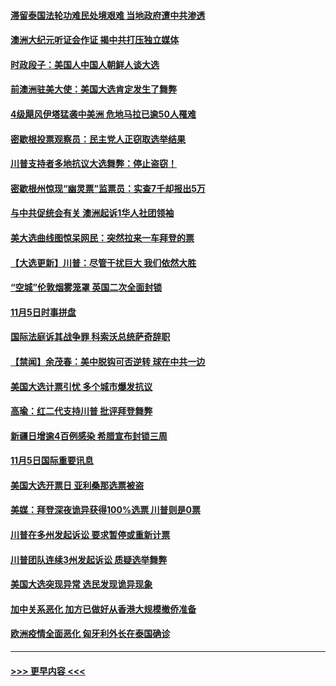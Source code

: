 #### [滞留泰国法轮功难民处境艰难 当地政府遭中共渗透](../pages/prog202/a102980533.md?t=11061802) 
#### [澳洲大纪元听证会作证 揭中共打压独立媒体](../pages/prog202/a102980509.md?t=11061802) 
#### [时政段子：美国人中国人朝鲜人谈大选](../pages/prog202/a102980510.md?t=11061802) 
#### [前澳洲驻美大使：美国大选肯定发生了舞弊](../pages/prog202/a102980492.md?t=11061802) 
#### [4级飓风伊塔猛袭中美洲 危地马拉已逾50人罹难](../pages/prog202/a102980382.md?t=11061802) 
#### [密歇根投票观察员：民主党人正窃取选举结果](../pages/prog202/a102980312.md?t=11061802) 
#### [川普支持者多地抗议大选舞弊：停止盗窃！](../pages/prog202/a102980292.md?t=11061802) 
#### [密歇根州惊现“幽灵票”监票员：实查7千却报出5万](../pages/prog202/a102980278.md?t=11061802) 
#### [与中共促统会有关 澳洲起诉1华人社团领袖](../pages/prog202/a102979677.md?t=11061802) 
#### [美大选曲线图惊呆网民：突然拉来一车拜登的票](../pages/prog202/a102980229.md?t=11061802) 
#### [【大选更新】川普：尽管干扰巨大 我们依然大胜](../pages/prog202/a102977799.md?t=11061802) 
#### [“空城”伦敦烟雾笼罩 英国二次全面封锁](../pages/prog202/a102980064.md?t=11061802) 
#### [11月5日时事拼盘](../pages/prog202/a102980038.md?t=11061802) 
#### [国际法庭诉其战争罪 科索沃总统萨奇辞职](../pages/prog202/a102980029.md?t=11061802) 
#### [【禁闻】余茂春：美中脱钩可否逆转 球在中共一边](../pages/prog202/a102980003.md?t=11061802) 
#### [美国大选计票引忧 多个城市爆发抗议](../pages/prog202/a102979891.md?t=11061802) 
#### [高瑜：红二代支持川普 批评拜登舞弊](../pages/prog202/a102979889.md?t=11061802) 
#### [新疆日增逾4百例感染 希腊宣布封锁三周](../pages/prog202/a102979895.md?t=11061802) 
#### [11月5日国际重要讯息](../pages/prog202/a102979704.md?t=11061802) 
#### [美国大选开票日 亚利桑那选票被盗](../pages/prog202/a102979625.md?t=11061802) 
#### [美媒：拜登深夜诡异获得100%选票 川普则是0票](../pages/prog202/a102979562.md?t=11061802) 
#### [川普在多州发起诉讼 要求暂停或重新计票](../pages/prog202/a102979483.md?t=11061802) 
#### [川普团队连续3州发起诉讼 质疑选举舞弊](../pages/prog202/a102979462.md?t=11061802) 
#### [美国大选突现异常 选民发现诡异现象](../pages/prog202/a102979422.md?t=11061802) 
#### [加中关系恶化 加方已做好从香港大规模撤侨准备](../pages/prog202/a102979318.md?t=11061802) 
#### [欧洲疫情全面恶化 匈牙利外长在泰国确诊](../pages/prog202/a102979128.md?t=11061802) 

----
#### [ >>> 更早内容 <<< ](../indexes/prog202-earlier.md)
